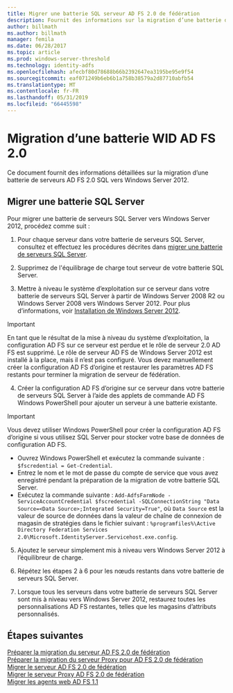 ```yaml
---
title: Migrer une batterie SQL serveur AD FS 2.0 de fédération
description: Fournit des informations sur la migration d’une batterie de serveurs AD FS 2.0 de serveur SQL vers Windows Server 2012
author: billmath
ms.author: billmath
manager: femila
ms.date: 06/28/2017
ms.topic: article
ms.prod: windows-server-threshold
ms.technology: identity-adfs
ms.openlocfilehash: afecbf80d78688b66b2392647ea3195be95e9f54
ms.sourcegitcommit: eaf071249b6eb6b1a758b38579a2d87710abfb54
ms.translationtype: MT
ms.contentlocale: fr-FR
ms.lasthandoff: 05/31/2019
ms.locfileid: "66445598"
---
```

# <a name="migrate-an-ad-fs-20-wid-farm"></a>Migration d’une batterie WID AD FS 2.0  
Ce document fournit des informations détaillées sur la migration d’une batterie de serveurs AD FS 2.0 SQL vers Windows Server 2012.


## <a name="migrate-a-sql-server-farm"></a>Migrer une batterie SQL Server  
 Pour migrer une batterie de serveurs SQL Server vers Windows Server 2012, procédez comme suit :  
  
1.  Pour chaque serveur dans votre batterie de serveurs SQL Server, consultez et effectuez les procédures décrites dans [migrer une batterie de serveurs SQL Server](prepare-to-migrate-a-sql-server-farm.md).  
  
2.  Supprimez de l'équilibrage de charge tout serveur de votre batterie SQL Server.  
  
3.  Mettre à niveau le système d’exploitation sur ce serveur dans votre batterie de serveurs SQL Server à partir de Windows Server 2008 R2 ou Windows Server 2008 vers Windows Server 2012. Pour plus d’informations, voir [Installation de Windows Server 2012](https://technet.microsoft.com/library/jj134246.aspx).  
  
> [!IMPORTANT]
>  En tant que le résultat de la mise à niveau du système d’exploitation, la configuration AD FS sur ce serveur est perdue et le rôle de serveur 2.0 AD FS est supprimé. Le rôle de serveur AD FS de Windows Server 2012 est installé à la place, mais il n’est pas configuré. Vous devez manuellement créer la configuration AD FS d’origine et restaurer les paramètres AD FS restants pour terminer la migration de serveur de fédération.  
  
4. Créer la configuration AD FS d’origine sur ce serveur dans votre batterie de serveurs SQL Server à l’aide des applets de commande AD FS Windows PowerShell pour ajouter un serveur à une batterie existante.  
  
> [!IMPORTANT]
>  Vous devez utiliser Windows PowerShell pour créer la configuration AD FS d’origine si vous utilisez SQL Server pour stocker votre base de données de configuration AD FS.  

  - Ouvrez Windows PowerShell et exécutez la commande suivante : `$fscredential = Get-Credential`.  
  - Entrez le nom et le mot de passe du compte de service que vous avez enregistré pendant la préparation de la migration de votre batterie SQL Server.  
  - Exécutez la commande suivante : `Add-AdfsFarmNode -ServiceAccountCredential $fscredential -SQLConnectionString "Data Source=<Data Source>;Integrated Security=True"`, où `Data Source` est la valeur de source de données dans la valeur de chaîne de connexion de magasin de stratégies dans le fichier suivant : `%programfiles%\Active Directory Federation Services 2.0\Microsoft.IdentityServer.Servicehost.exe.config`.  
  
5. Ajoutez le serveur simplement mis à niveau vers Windows Server 2012 à l’équilibreur de charge.  
  
6. Répétez les étapes 2 à 6 pour les nœuds restants dans votre batterie de serveurs SQL Server.  
  
7. Lorsque tous les serveurs dans votre batterie de serveurs SQL Server sont mis à niveau vers Windows Server 2012, restaurez toutes les personnalisations AD FS restantes, telles que les magasins d’attributs personnalisés.  

## <a name="next-steps"></a>Étapes suivantes
 [Préparer la migration du serveur AD FS 2.0 de fédération](prepare-to-migrate-ad-fs-fed-server.md)   
 [Préparer la migration du serveur Proxy pour AD FS 2.0 de fédération](prepare-to-migrate-ad-fs-fed-proxy.md)   
 [Migrer le serveur AD FS 2.0 de fédération](migrate-the-ad-fs-fed-server.md)   
 [Migrer le serveur Proxy AD FS 2.0 de fédération](migrate-the-ad-fs-2-fed-server-proxy.md)   
 [Migrer les agents web AD FS 1.1](migrate-the-ad-fs-web-agent.md)



